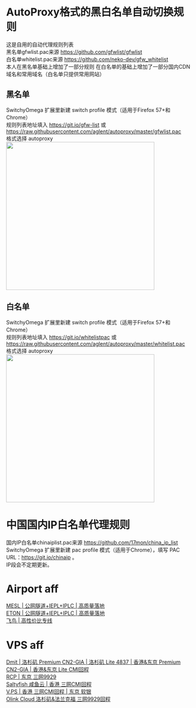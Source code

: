 # AutoProxy格式的黑白名单自动切换规则
这是自用的自动代理规则列表
<br>黑名单gfwlist.pac来源  https://github.com/gfwlist/gfwlist
<br>白名单whitelist.pac来源 https://github.com/neko-dev/gfw_whitelist
<br>本人在黑名单基础上增加了一部分规则 在白名单的基础上增加了一部分国内CDN域名和常用域名（白名单只提供常用网站）
<br>
## 黑名单
SwitchyOmega 扩展里新建 switch profile 模式（适用于Firefox 57+和Chrome）
<br>规则列表地址填入 https://git.io/gfw-list 或 https://raw.githubusercontent.com/aglent/autoproxy/master/gfwlist.pac
<br>格式选择 autoproxy
<br>
<img src="https://github.com/aglent/autoproxy/blob/master/image/gfwlist.png" width="400" height="400">
<br>
## 白名单
SwitchyOmega 扩展里新建 switch profile 模式（适用于Firefox 57+和Chrome）
<br>规则列表地址填入 https://git.io/whitelistpac 或 https://raw.githubusercontent.com/aglent/autoproxy/master/whitelist.pac
<br>格式选择 autoproxy
<br>
<img src="https://github.com/aglent/autoproxy/blob/master/image/whitelist.png" width="400" height="400">
<br>

# 中国国内IP白名单代理规则
国内IP白名单chinaiplist.pac来源  https://github.com/17mon/china_ip_list
<br>SwitchyOmega 扩展里新建 pac profile 模式（适用于Chrome），填写 PAC URL：https://git.io/chinaip 。
<br>IP段会不定期更新。
<br>
# Airport aff
[MESL | 公网隧道+IEPL+IPLC | 高质量落地](https://in.mesl.cloud/#/register?code=htxF4eoD)
<br>
[ETON | 公网隧道+IEPL+IPLC | 高质量落地](https://www.eton.club/#/register?code=y87BAhMs)
<br>
[飞鸟 | 高性价比专线](https://www.fyb-aff.com/auth/register?code=eAy2)
<br>
# VPS aff
[Dmit | 洛杉矶 Premium CN2-GIA | 洛杉矶 Lite 4837 | 香港&东京 Premium CN2-GIA | 香港&东京 Lite CMI回程](https://www.dmit.io/aff.php?aff=3539)
<br>
[RCP | 东京 三网9929](https://clients.rcp.net/aff.php?aff=2428)
<br>
[Saltyfish 咸鱼云 | 香港 三网CMI回程](https://portal.saltyfish.io/aff.php?aff=324)
<br>
[V.PS | 香港 三网CMI回程 | 东京 软银](https://vps.hosting/?affid=484)
<br>
[Olink Cloud 洛杉矶&法兰克福 三网9929回程](https://www.olink.cloud/clients/aff.php?aff=308)
